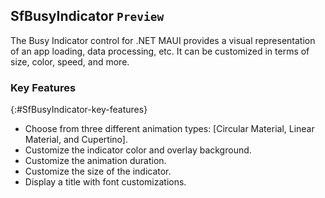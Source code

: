 ## SfBusyIndicator `Preview`

The Busy Indicator control for .NET MAUI provides a visual representation of an app loading, data processing, etc. It can be customized in terms of size, color, speed, and more.

### Key Features
{:#SfBusyIndicator-key-features}

* Choose from three different animation types: [Circular Material, Linear Material, and Cupertino].
* Customize the indicator color and overlay background.
* Customize the animation duration.
* Customize the size of the indicator.
* Display a title with font customizations.
